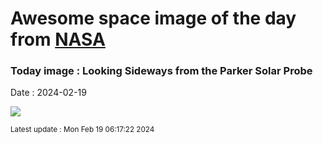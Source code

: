 
# Awesome space image of the day from [NASA](https://api.nasa.gov/)

### Today image : Looking Sideways from the Parker Solar Probe
Date : 2024-02-19

![](https://www.youtube.com/embed/x-wX-wClfig?rel=0)

<small>Latest update : Mon Feb 19 06:17:22 2024</small>
        